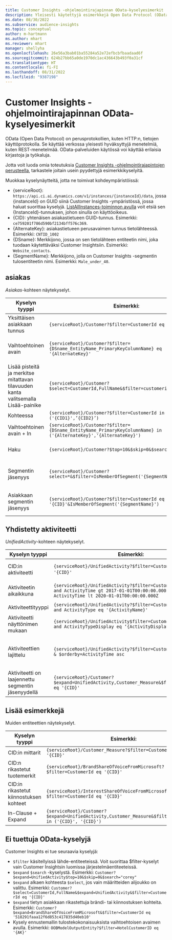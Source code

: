 ```yaml
---
title: Customer Insights -ohjelmointirajapinnan OData-kyselyesimerkit
description: Yleisesti käytettyjä esimerkkejä Open Data Protocol (OData) -protokollasta Customer Insights -ohjelmointirajapintojen kyselyille tietojen tarkistamista varten.
ms.date: 08/30/2022
ms.subservice: audience-insights
ms.topic: conceptual
author: m-hartmann
ms.author: mhart
ms.reviewer: mhart
manager: shellyha
ms.openlocfilehash: 26e56a3bab01ba55284a52e72efbcbfbaadaad6f
ms.sourcegitcommit: 624b27bb65a0de1970dc1ac436643b493f0a31cf
ms.translationtype: HT
ms.contentlocale: fi-FI
ms.lasthandoff: 08/31/2022
ms.locfileid: "9387198"
---
```

# <a name="odata-query-examples-for-customer-insights-apis"></a>Customer Insights -ohjelmointirajapinnan OData-kyselyesimerkit

OData (Open Data Protocol) on perusprotokollien, kuten HTTP:n, tietojen käyttöprotokolla. Se käyttää verkossa yleisesti hyväksyttyjä menetelmiä, kuten REST-menetelmää. OData-palveluiden käytössä voi käyttää erilaisia kirjastoja ja työkaluja.

Jotta voit luoda omia toteutuksia [Customer Insights -ohjelmointirajapintojen perusteella](apis.md), tarkastele joitain usein pyydettyjä esimerkkikyselyitä.

Muokkaa kyselynäytteitä, jotta ne toimivat kohdeympäristöissä:

- {serviceRoot}: `https://api.ci.ai.dynamics.com/v1/instances/{instanceId}/data`, jossa {instanceId} on GUID siinä Customer Insights -ympäristössä, jossa haluat suorittaa kyselyjä. [ListAllInstances-toiminnon avulla](https://developer.ci.ai.dynamics.com/api-details#api=CustomerInsights&operation=Get-all-instances) voit etsiä sen {InstanceId}-tunnuksen, johon sinulla on käyttöoikeus.
- {CID}: yhtenäisen asiakastietueen GUID-tunnus. Esimerkki: `ce759201f786d590bf2134bff576c369`.
- {AlternateKey}: asiakastietueen perusavaimen tunnus tietolähteessä. Esimerkki: `CNTID_1002`
- {DSname}: Merkkijono, jossa on sen tietolähteen entiteetin nimi, joka tuodaan käytettäväksi Customer Insightsiin. Esimerkki: `Website_contacts`.
- {SegmentName}: Merkkijono, jolla on Customer Insights -segmentin tulosentiteetin nimi. Esimerkki: `Male_under_40`.

## <a name="customer"></a>asiakas

*Asiakas*-kohteen näytekyselyt.

|Kyselyn tyyppi |Esimerkki:  | Muistiinpano  |
|---------|---------|---------|
|Yksittäisen asiakkaan tunnus     | `{serviceRoot}/Customer?$filter=CustomerId eq '{CID}'`          |  |
|Vaihtoehtoinen avain    | `{serviceRoot}/Customer?$filter={DSname_EntityName_PrimaryKeyColumnName} eq '{AlternateKey}'`         |  Vaihtoehtoiset avaimet säilyvät yhtenäisessä asiakasentiteetissä       |
|Lisää pisteitä ja merkitse mitattavan tilavuuden kanta valitsemalla Lisää-painike   | `{serviceRoot}/Customer?$select=CustomerId,FullName&$filter=customerid eq '1'`        |         |
|Kohteessa    | `{serviceRoot}/Customer?$filter=CustomerId in ('{CID1}',’{CID2}’)`        |         |
|Vaihtoehtoinen avain + In   | `{serviceRoot}/Customer?$filter={DSname_EntityName_PrimaryKeyColumnName} in ('{AlternateKey}','{AlternateKey}')`         |         |
|Haku  | `{serviceRoot}/Customer?$top=10&$skip=0&$search="string"`        |   Palauttaa 10 ensimmäistä tulosta hakumerkkijonolle      |
|Segmentin jäsenyys  | `{serviceRoot}/Customer?select=*&$filter=IsMemberOfSegment('{SegmentName}')&$top=10`     | Palauttaa segmentointientiteetin rivien esimääritetyn määrän.      |
|Asiakkaan segmentin jäsenyys | `{serviceRoot}/Customer?$filter=CustomerId eq '{CID}'&IsMemberOfSegment('{SegmentName}')`     | Palauttaa asiakasprofiilin, jos hän on tietyn segmentin jäsen     |

## <a name="unified-activity"></a>Yhdistetty aktiviteetti

*UnifiedActivity*-kohteen näytekyselyt.

|Kyselyn tyyppi |Esimerkki:  | Muistiinpano  |
|---------|---------|---------|
|CID:in aktiviteetti     | `{serviceRoot}/UnifiedActivity?$filter=CustomerId eq '{CID}'`          | Luettelo tietyn asiakasprofiilin aktiviteeteista |
|Aktiviteetin aikaikkuna    | `{serviceRoot}/UnifiedActivity?$filter=CustomerId eq '{CID}' and ActivityTime gt 2017-01-01T00:00:00.000Z and ActivityTime lt 2020-01-01T00:00:00.000Z`     |  Asiakasprofiilin aktiviteetit aikavälillä       |
|Aktiviteettityyppi    |   `{serviceRoot}/UnifiedActivity?$filter=CustomerId eq '{CID}' and ActivityType eq '{ActivityName}'`        |         |
|Aktiviteetti näyttönimen mukaan     | `{serviceRoot}/UnifiedActivity$filter=CustomerId eq ‘{CID}’ and ActivityTypeDisplay eq ‘{ActivityDisplayName}’`        | |
|Aktiviteettien lajittelu    | `{serviceRoot}/UnifiedActivity?$filter=CustomerId eq ‘{CID}’ & $orderby=ActivityTime asc`     |  Aktiviteettien lajittelu nousevassa tai laskevassa järjestyksessä       |
|Aktiviteetti on laajennettu segmentin jäsenyydellä  |   `{serviceRoot}/Customer?$expand=UnifiedActivity,Customer_Measure&$filter=CustomerId eq '{CID}'`     |         |

## <a name="other-examples"></a>Lisää esimerkkejä

Muiden entiteettien näytekyselyt.

|Kyselyn tyyppi |Esimerkki:  | Muistiinpano  |
|---------|---------|---------|
|CID:in mittarit    | `{serviceRoot}/Customer_Measure?$filter=CustomerId eq '{CID}'`          |  |
|CID:n rikastetut tuotemerkit    | `{serviceRoot}/BrandShareOfVoiceFromMicrosoft?$filter=CustomerId eq '{CID}'`  |       |
|CID:in rikastetut kiinnostuksen kohteet    |   `{serviceRoot}/InterestShareOfVoiceFromMicrosoft?$filter=CustomerId eq '{CID}'`       |         |
|In-Clause + Expand     | `{serviceRoot}/Customer?$expand=UnifiedActivity,Customer_Measure&$filter=CustomerId in ('{CID}', '{CID}')`         | |

## <a name="not-supported-odata-queries"></a>Ei tuettuja OData-kyselyjä

Customer Insights ei tue seuraavia kyselyjä:

- `$filter` käsitellyissä lähde-entiteeteissä. Voit suorittaa $filter-kyselyt vain Customer Insightsin luomissa järjestelmäentiteeteissä.
- `$expand` `$search` -kyselystä. Esimerkki: `Customer?$expand=UnifiedActivity$top=10&$skip=0&$search="corey"`
- `$expand` alkaen kohteesta `$select`, jos vain määritteiden alijoukko on valittu. Esimerkki: `Customer?$select=CustomerId,FullName&$expand=UnifiedActivity&$filter=CustomerId eq '{CID}'`
- `$expand` tietyn asiakkaan rikastettuja brändi- tai kiinnostuksen kohteita. Esimerkki: `Customer?$expand=BrandShareOfVoiceFromMicrosoft&$filter=CustomerId eq '518291faaa12f6d853c417835d40eb10'`
- Kysely ennustemallin tulostekokonaisuuksista vaihtoehtoisen avaimen avulla. Esimerkki: `OOBModelOutputEntity?$filter=HotelCustomerID eq '{AK}'`
